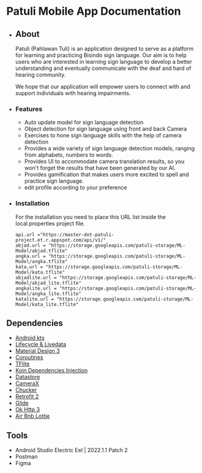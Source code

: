 
# Patuli Mobile App Documentation

- ## About
    Patuli (Pahlawan Tuli) is an application designed to serve as a platform for learning and practicing Bisindo sign language. Our aim is to help users who are interested in learning sign language to develop a better understanding and eventually communicate with the deaf and hard of hearing community. 
   
    We hope that our application will empower users to connect with and support individuals with hearing impairments.

- ### Features
    * Auto update model for sign language detection
    * Object detection for sign language using front and back Camera
    * Exercises to hone sign language skills with the help of camera detection
    * Provides a wide variety of sign language detection models, ranging from alphabets, numbers to words.
    * Provides UI to accommodate camera translation results, so you won't forget the results that have been generated by our AI.
    * Provides gamification that makes users more excited to spell and practice sign language.
    * edit profile according to your preference

- ### Installation
    For the installation you need to place this URL list inside the local.properties project file.
    ``` 
    api.url ="https://master-dot-patuli-project.et.r.appspot.com/api/v1/"
    abjad.url = "https://storage.googleapis.com/patuli-storage/ML-Model/abjad.tflite"
    angka.url = "https://storage.googleapis.com/patuli-storage/ML-Model/angka.tflite"
    kata.url = "https://storage.googleapis.com/patuli-storage/ML-Model/kata.tflite"
    abjadlite.url = "https://storage.googleapis.com/patuli-storage/ML-Model/abjad_lite.tflite"
    angkalite.url = "https://storage.googleapis.com/patuli-storage/ML-Model/angka_lite.tflite"
    katalite.url = "https://storage.googleapis.com/patuli-storage/ML-Model/kata_lite.tflite"
    ```


## Dependencies
- [Android ktx](https://developer.android.com/kotlin/coroutines) 
- [Lifecycle & Livedata](https://developer.android.com/jetpack/androidx/releases/lifecycle)
- [Material Design 3](https://github.com/material-components) 
- [Coroutines](https://developer.android.com/kotlin/coroutines) 
- [TFlite](https://github.com/tensorflow/examples/tree/master/lite/examples/object_detection/android) 
- [Koin Dependencies Injection](https://insert-koin.io/)    
- [Datastore](https://developer.android.com/kotlin/coroutines) 
- [CameraX](https://developer.android.com/training/camerax) 
- [Chucker](https://github.com/ChuckerTeam/chucker) 
- [Retrofit 2](https://square.github.io/retrofit/)    
- [Glide](https://github.com/bumptech/glide)      
- [Ok Http 3](https://square.github.io/okhttp/) 
- [Air Bnb Lottie](https://airbnb.io/lottie/#/) 

## Tools
- Android Studio Electric Eel | 2022.1.1 Patch 2
- Postman
- Figma


